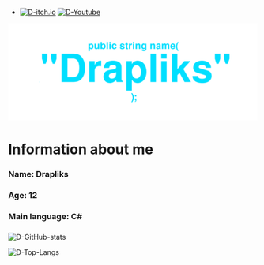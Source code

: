  - [![D-itch.io](https://img.shields.io/badge/Itch.io-ffffff?style=for-the-badge&logo=itch.io)](https://drapliks.itch.io/)
[![D-Youtube](https://img.shields.io/badge/Youtube-ff0000?style=for-the-badge&logo=youtube)](https://www.youtube.com/@DrapliksDev)


![](logo.png)

# Information about me
### Name: Drapliks
### Age: 12
### Main language: C#
### 

![D-GitHub-stats](https://github-readme-stats.vercel.app/api?username=Drapliks&show_icons=true&theme=dark&hide_border=true)

![D-Top-Langs](https://github-readme-stats.vercel.app/api/top-langs/?username=Drapliks&layout=compact&theme=dark&hide_border=true)
